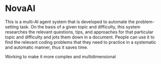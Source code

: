 # NovaAI
This is a multi-AI agent system that is developed to automate the problem-setting task. On the basis of a given topic and difficulty, this system researches  the relevant questions, tips, and approaches for that particular topic and difficulty and jots them down in a document. People can use it to find the relevant coding problems that they need to practice in a systematic and automatic manner, thus it saves time. 

Working to make it more complex and multidimensional
